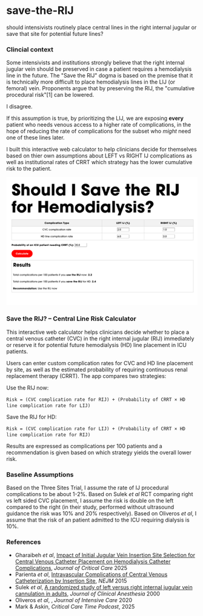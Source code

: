 # save-the-RIJ
should intensivists routinely place central lines in the right internal jugular or save that site for potential future lines?

### Clincial context
Some intensivists and institutions strongly believe that the right internal jugular vein should be preserved in case a patient requires a hemodialysis line in the future. The "Save the RIJ" dogma is based on the premise that it is technically more difficult to place hemodialysis lines in the LIJ (or femoral) vein. Proponents argue that by preserving the RIJ, the "cumulative procedural risk"[1] can be lowered.

I disagree.

If this assumption is true, by prioritizing the LIJ, we are exposing **every** patient who needs venous access to a higher rate of complications, in the hope of reducing the rate of complications for the subset who _might_ need one of these lines later.

I built this interactive web calculator to help clinicians decide for themselves based on thier own assumptions about LEFT vs RIGHT IJ complications as well as institutional rates of CRRT which strategy has the lower cumulative risk to the patient.


![](https://github.com/nickmmark/save-the-RIJ/blob/main/save_the_RIJ.png)

### Save the RIJ? – Central Line Risk Calculator
This interactive web calculator helps clinicians decide whether to place a central venous catheter (CVC) in the right internal jugular (RIJ) immediately or reserve it for potential future hemodialysis (HD) line placement in ICU patients.

Users can enter custom complication rates for CVC and HD line placement by site, as well as the estimated probability of requiring continuous renal replacement therapy (CRRT). The app compares two strategies:

Use the RIJ now:
```
Risk = (CVC complication rate for RIJ) + (Probability of CRRT × HD line complication rate for LIJ)
```

Save the RIJ for HD:
```
Risk = (CVC complication rate for LIJ) + (Probability of CRRT × HD line complication rate for RIJ)
```

Results are expressed as complications per 100 patients and a recommendation is given based on which strategy yields the overall lower risk.


### Baseline Assumptions
Based on the Three Sites Trial, I assume the rate of IJ procedural complications to be about 1-2%. Based on Sulek _et al_ RCT comparing right vs left sided CVC placement, I assume the risk is double on the left compared to the right (in their study, performed without ultrasound guidance the risk was 10% and 20% respectively). Based on Oliveros _et al_, I assume that the risk of an  patient admitted to the ICU requiring dialysis is 10%.



### References
* Gharaibeh _et al_, [Impact of Initial Jugular Vein Insertion Site Selection for Central Venous Catheter Placement on Hemodialysis Catheter Complications](https://pubmed.ncbi.nlm.nih.gov/39755012/), _Journal of Critical Care_ 2025
* Parienta _et al_, [Intravascular Complications of Central Venous Catheterization by Insertion Site](https://www.nejm.org/doi/full/10.1056/NEJMoa1500964), _NEJM_ 2015
* Sulek _et al_, [A randomized study of left versus right internal jugular vein cannulation in adults](https://pubmed.ncbi.nlm.nih.gov/10818329/), _Journal of Clinical Anesthesia_ 2000
* Oliveros _et al_, [](https://jintensivecare.biomedcentral.com/articles/10.1186/s40560-020-00481-0), _Journal of Intensive Care_ 2020
* Mark & Askin, _Critical Care Time Podcast_, 2025
